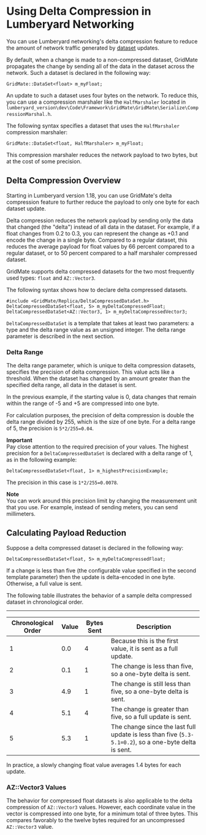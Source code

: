 # Using Delta Compression in Lumberyard Networking<a name="network-delta-compression"></a>

You can use Lumberyard networking's delta compression feature to reduce the amount of network traffic generated by [dataset](network-replicas-data-sets.md) updates\.

By default, when a change is made to a non\-compressed dataset, GridMate propagates the change by sending all of the data in the dataset across the network\. Such a dataset is declared in the following way:

```
GridMate::DataSet<float> m_myFloat;
```

An update to such a dataset uses four bytes on the network\. To reduce this, you can use a compression marshaler like the `HalfMarshaler` located in `lumberyard_version\dev\Code\Framework\GridMate\GridMate\Serialize\CompressionMarshal.h`\.

The following syntax specifies a dataset that uses the `HalfMarshaler` compression marshaler:

```
GridMate::DataSet<float, HalfMarshaler> m_myFloat;
```

This compression marshaler reduces the network payload to two bytes, but at the cost of some precision\.

## Delta Compression Overview<a name="network-delta-compression-delta-compression-overview"></a>

Starting in Lumberyard version 1\.18, you can use GridMate's delta compression feature to further reduce the payload to only one byte for each dataset update\.

Delta compression reduces the network payload by sending only the data that changed \(the "delta"\) instead of all data in the dataset\. For example, if a float changes from 0\.2 to 0\.3, you can represent the change as \+0\.1 and encode the change in a single byte\. Compared to a regular dataset, this reduces the average payload for float values by 66 percent compared to a regular dataset, or to 50 percent compared to a half marshaler compressed dataset\.

GridMate supports delta compressed datasets for the two most frequently used types: `float` and `AZ::Vector3`\.

The following syntax shows how to declare delta compressed datasets\.

```
#include <GridMate/Replica/DeltaCompressedDataSet.h>
DeltaCompressedDataSet<float, 5> m_myDeltaCompressedFloat;
DeltaCompressedDataSet<AZ::Vector3, 1> m_myDeltaCompressedVector3;
```

`DeltaCompressedDataSet` is a template that takes at least two parameters: a type and the delta range value as an unsigned integer\. The delta range parameter is described in the next section\.

### Delta Range<a name="network-delta-compression-delta-range"></a>

The delta range parameter, which is unique to delta compression datasets, specifies the precision of delta compression\. This value acts like a threshold\. When the dataset has changed by an amount greater than the specified delta range, all data in the dataset is sent\.

In the previous example, if the starting value is 0, data changes that remain within the range of \-5 and \+5 are compressed into one byte\.

For calculation purposes, the precision of delta compression is double the delta range divided by 255, which is the size of one byte\. For a delta range of 5, the precision is `5*2/255=0.04`\.

**Important**  
Pay close attention to the required precision of your values\. The highest precision for a `DeltaCompressedDataSet` is declared with a delta range of 1, as in the following example:  

```
DeltaCompressedDataSet<float, 1> m_highestPrecisionExample;
```
The precision in this case is `1*2/255=0.0078`\.

**Note**  
You can work around this precision limit by changing the measurement unit that you use\. For example, instead of sending meters, you can send millimeters\.

## Calculating Payload Reduction<a name="network-delta-compression-calculating-payload-reduction"></a>

Suppose a delta compressed dataset is declared in the following way:

```
DeltaCompressedDataSet<float, 5> m_myDeltaCompressedFloat;
```

If a change is less than five \(the configurable value specified in the second template parameter\) then the update is delta\-encoded in one byte\. Otherwise, a full value is sent\.

The following table illustrates the behavior of a sample delta compressed dataset in chronological order\.


****  

| Chronological Order | Value | Bytes Sent | Description | 
| --- | --- | --- | --- | 
| 1 | 0\.0 | 4 |   Because this is the first value, it is sent as a full update\.  | 
| 2 | 0\.1 | 1 |   The change is less than five, so a one\-byte delta is sent\.  | 
| 3 | 4\.9 | 1 |   The change is still less than five, so a one\-byte delta is sent\.  | 
| 4 | 5\.1 | 4 |   The change is greater than five, so a full update is sent\.  | 
| 5 | 5\.3 | 1 |   The change since the last full update is less than five \(`5.3-5.1=0.2`\), so a one\-byte delta is sent\.  | 

In practice, a slowly changing float value averages 1\.4 bytes for each update\.

### AZ::Vector3 Values<a name="network-delta-compression-azvector3-values"></a>

The behavior for compressed float datasets is also applicable to the delta compression of `AZ::Vector3` values\. However, each coordinate value in the vector is compressed into one byte, for a minimum total of three bytes\. This compares favorably to the twelve bytes required for an uncompressed `AZ::Vector3` value\.